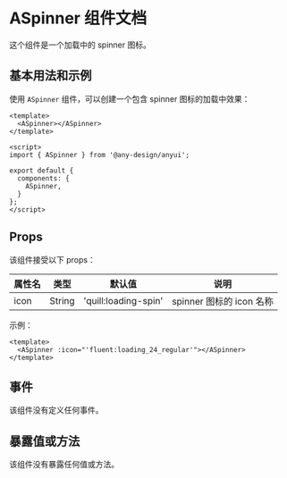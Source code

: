 # ASpinner 组件文档

这个组件是一个加载中的 spinner 图标。

## 基本用法和示例

使用 `ASpinner` 组件，可以创建一个包含 spinner 图标的加载中效果：

```vue
<template>
  <ASpinner></ASpinner>
</template>

<script>
import { ASpinner } from '@any-design/anyui';

export default {
  components: {
    ASpinner,
  }
};
</script>
```

## Props

该组件接受以下 props：

| 属性名 | 类型   | 默认值             | 说明                          |
| ------ | ------ | ------------------ | ----------------------------- |
| icon   | String | 'quill:loading-spin' | spinner 图标的 icon 名称     |

示例：

```vue
<template>
  <ASpinner :icon="'fluent:loading_24_regular'"></ASpinner>
</template>
```

## 事件

该组件没有定义任何事件。

## 暴露值或方法

该组件没有暴露任何值或方法。